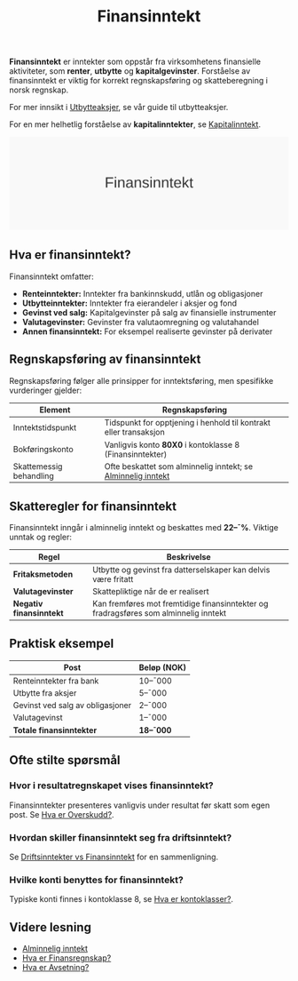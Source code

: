﻿---
title: "Finansinntekt"
seoTitle: "Finansinntekt"
meta_description: '**Finansinntekt** er inntekter som oppstår fra virksomhetens finansielle aktiviteter, som **renter**, **utbytte** og **kapitalgevinster**. Forståelse av finan...'
slug: finansinntekt
type: blog
layout: pages/single
---

**Finansinntekt** er inntekter som oppstår fra virksomhetens finansielle aktiviteter, som **renter**, **utbytte** og **kapitalgevinster**. Forståelse av finansinntekt er viktig for korrekt regnskapsføring og skatteberegning i norsk regnskap.

For mer innsikt i [Utbytteaksjer](/blogs/regnskap/utbytteaksjer "Utbytteaksjer “ Guide til utbytteaksjer og utbytteavkastning"), se vår guide til utbytteaksjer.
 
For en mer helhetlig forståelse av **kapitalinntekter**, se [Kapitalinntekt](/blogs/regnskap/kapitalinntekt "Kapitalinntekt “ Innføring i renter, utbytte, leieinntekter og kapitalgevinster i norsk regnskap").

![Finansinntekt](finansinntekt-image.svg)

## Hva er finansinntekt?

Finansinntekt omfatter:

* **Renteinntekter:** Inntekter fra bankinnskudd, utlån og obligasjoner
* **Utbytteinntekter:** Inntekter fra eierandeler i aksjer og fond
* **Gevinst ved salg:** Kapitalgevinster på salg av finansielle instrumenter
* **Valutagevinster:** Gevinster fra valutaomregning og valutahandel
* **Annen finansinntekt:** For eksempel realiserte gevinster på derivater

## Regnskapsføring av finansinntekt

Regnskapsføring følger alle prinsipper for inntektsføring, men spesifikke vurderinger gjelder:

| Element                   | Regnskapsføring                                                          |
|---------------------------|--------------------------------------------------------------------------|
| Inntektstidspunkt         | Tidspunkt for opptjening i henhold til kontrakt eller transaksjon         |
| Bokføringskonto           | Vanligvis konto **80X0** i kontoklasse 8 (Finansinntekter)                |
| Skattemessig behandling   | Ofte beskattet som alminnelig inntekt; se [Alminnelig inntekt](/blogs/regnskap/alminnelig-inntekt "Alminnelig inntekt “ Komplett guide til skattemessig resultat og beregning") |

## Skatteregler for finansinntekt

Finansinntekt inngår i alminnelig inntekt og beskattes med **22–¯%**. Viktige unntak og regler:

| Regel                   | Beskrivelse                                                              |
|-------------------------|--------------------------------------------------------------------------|
| **Fritaksmetoden**      | Utbytte og gevinst fra datterselskaper kan delvis være fritatt           |
| **Valutagevinster**     | Skattepliktige når de er realisert                                        |
| **Negativ finansinntekt** | Kan fremføres mot fremtidige finansinntekter og fradragsføres som alminnelig inntekt |

## Praktisk eksempel

| Post                             | Beløp (NOK) |
|----------------------------------|-------------|
| Renteinntekter fra bank          | 10–¯000      |
| Utbytte fra aksjer               | 5–¯000       |
| Gevinst ved salg av obligasjoner | 2–¯000       |
| Valutagevinst                    | 1–¯000       |
| **Totale finansinntekter**      | **18–¯000**  |

## Ofte stilte spørsmål

### Hvor i resultatregnskapet vises finansinntekt?

Finansinntekter presenteres vanligvis under resultat før skatt som egen post. Se [Hva er Overskudd?](/blogs/regnskap/hva-er-profitt "Hva er Overskudd? Resultat før skatt og Profitt i Norsk Regnskap").

### Hvordan skiller finansinntekt seg fra driftsinntekt?

Se [Driftsinntekter vs Finansinntekt](/blogs/regnskap/hva-er-driftsinntekter "Hva er Driftsinntekter?") for en sammenligning.

### Hvilke konti benyttes for finansinntekt?

Typiske konti finnes i kontoklasse 8, se [Hva er kontoklasser?](/blogs/regnskap/hva-er-kontoklasser "Hva er Kontoklasser? Klasse 8: Finansinntekter og Finanskostnader").

## Videre lesning

* [Alminnelig inntekt](/blogs/regnskap/alminnelig-inntekt "Alminnelig inntekt “ Komplett guide til skattemessig resultat og beregning")
* [Hva er Finansregnskap?](/blogs/regnskap/hva-er-finansregnskap "Hva er Finansregnskap? Oversikt og regnskapsregler")
* [Hva er Avsetning?](/blogs/regnskap/avsetning "Hva er Avsetning? Guide til periodisering og balanseføring")











